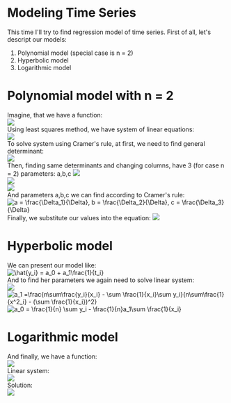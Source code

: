 # Modeling Time Series
This time I'll try to find regression model of time series. First of all, let's descript our models:</br>
1. Polynomial model (special case is n = 2)
2. Hyperbolic model
3. Logarithmic model
# Polynomial model with n = 2
Imagine, that we have a function:</br>
<img src = "https://moluch.ru/blmcbn/49571/49571.008.png"></br>
Using least squares method, we have system of linear equations:</br>
<img src = "https://moluch.ru/blmcbn/49571/49571.019.png"></br>
To solve system using Cramer's rule, at first, we need to find general determinant:</br>
<img src = "https://moluch.ru/blmcbn/49571/49571.020.png"></br>
Then, finding same determinants and changing columns, have 3 (for case n = 2) parameters: a,b,c
<img src = "https://moluch.ru/blmcbn/49571/49571.021.png"></br>
<img src = "https://moluch.ru/blmcbn/49571/49571.022.png"></br>
<img src = "https://moluch.ru/blmcbn/49571/49571.023.png"></br>
And parameters a,b,c we can find according to Cramer's rule:
<img src="https://latex.codecogs.com/svg.image?a&space;=&space;\frac{\Delta_1}{\Delta},&space;b&space;=&space;\frac{\Delta_2}{\Delta},&space;c&space;=&space;\frac{\Delta_3}{\Delta}" title="a = \frac{\Delta_1}{\Delta}, b = \frac{\Delta_2}{\Delta}, c = \frac{\Delta_3}{\Delta}" /></br>
Finally, we substitute our values into the equation:
<img src = "https://moluch.ru/blmcbn/49571/49571.007.png"></br>
# Hyperbolic model
We can present our model like:</br>
<img src="https://latex.codecogs.com/svg.image?\hat{y_i}&space;=&space;a_0&space;&plus;&space;a_1\frac{1}{t_i}" title="\hat{y_i} = a_0 + a_1\frac{1}{t_i}" /></br>
And to find her parameters we again need to solve linear system:</br>
<img src = "https://sun9-8.userapi.com/impg/R0YyocrYvi1D0CW6_56NZb0c_C-ag9iit0iwBw/3og3iybJ_mc.jpg?size=236x123&quality=96&sign=e33b229c7320d09694df161ffbfc9333&type=album"></br>
<img src="https://latex.codecogs.com/svg.image?a_1&space;=\frac{n\sum\frac{y_i}{x_i}&space;-&space;\sum&space;\frac{1}{x_i}\sum&space;y_i}{n\sum\frac{1}{x^2_i}&space;-&space;(\sum&space;\frac{1}{x_i})^2}" title="a_1 =\frac{n\sum\frac{y_i}{x_i} - \sum \frac{1}{x_i}\sum y_i}{n\sum\frac{1}{x^2_i} - (\sum \frac{1}{x_i})^2}" /></br>
<img src="https://latex.codecogs.com/svg.image?a_0&space;=&space;\frac{1}{n}&space;\sum&space;y_i&space;-&space;\frac{1}{n}a_1\sum&space;\frac{1}{x_i}" title="a_0 = \frac{1}{n} \sum y_i - \frac{1}{n}a_1\sum \frac{1}{x_i}" /></br>
# Logarithmic model
And finally, we have a function:</br>
<img src = "http://simenergy.ru/MyArticles/Math_analysis_digital_processing/005/Ordinary_Least_Squares.files/image033.png"></br>
Linear system:</br>
<img src = "http://simenergy.ru/MyArticles/Math_analysis_digital_processing/005/Ordinary_Least_Squares.files/image034.png"></br>
Solution:</br>
<img src = "http://simenergy.ru/MyArticles/Math_analysis_digital_processing/005/Ordinary_Least_Squares.files/image035.png"></br>
